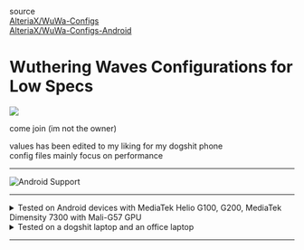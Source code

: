 source\
[AlteriaX/WuWa-Configs](https://github.com/AlteriaX/WuWa-Configs)\
[AlteriaX/WuWa-Configs-Android](https://github.com/AlteriaX/WuWa-Configs-Android)

# Wuthering Waves Configurations for Low Specs

[<img src="https://discord.com/api/guilds/798954204420112454/widget.png?style=banner2">](https://discord.gg/gczjQvgzWE)

come join (im not the owner)

values has been edited to my liking for my dogshit phone\
config files mainly focus on performance

---

![Android Support](https://github.com/KraftAffix/assets/blob/main/AndroidSupport.png)

---

<details>
<summary>Tested on Android devices with MediaTek Helio G100, G200, MediaTek Dimensity 7300 with Mali-G57 GPU</summary>

+ [Tecno Camon 40 Pro 5G](https://nanoreview.net/en/benchmark-entry?type=antutu&id=9wvnKFD6HVUyJ1syLvMo8)
+ [Infinix Hot 50 4G](https://nanoreview.net/en/benchmark-entry?type=antutu&id=2Hd22ort8qycBRyz0TF1K)
+ [Infinix Hot 60 Pro 4G](https://nanoreview.net/en/benchmark-entry?type=antutu&id=8lHW7LZYa7Tdhx2RU-NU1)

_it should work on other devices though_
</details>

<details>
<summary>Tested on a dogshit laptop and an office laptop</summary>

\
[Acer Aspire E5-476G](https://www.userbenchmark.com/UserRun/71036061)
+ OS: Stock Windows 10 22H2
+ CPU: Intel Core i3-7130U
+ GPU: NVIDIA GeForce MX150
+ RAM: 12 GB DDR4
+ Storage: Samsung 870 EVO 500GB SSD

\
[Lenovo IdeaPad 1](https://www.userbenchmark.com/UserRun/71150149)
+ OS: Windows 10 22H2 with [AtlasOS](https://atlasos.net/) 
+ CPU: Ryzen 5 7520U
+ GPU: RadeonT 610M
+ RAM: 8 GB (6 GB usable)
+ Storage: Micron MTFDKCD512QFM-1BD1AABLA NVMe SSD

</details>

---
